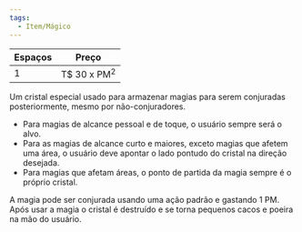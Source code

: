 ```yaml
---
tags:
  - Item/Mágico
---
```

| Espaços | Preço |
| ---- | ---- |
| 1 | T$ 30 x PM<sup>2</sup> |

Um cristal especial usado para armazenar magias para serem conjuradas posteriormente, mesmo por não-conjuradores.

- Para magias de alcance pessoal e de toque, o usuário sempre será o alvo.
- Para as magias de alcance curto e maiores, exceto magias que afetem uma área, o usuário deve apontar o lado pontudo do cristal na direção desejada.
- Para magias que afetam áreas, o ponto de partida da magia sempre é o próprio cristal.

A magia pode ser conjurada usando uma ação padrão e gastando 1 PM. Após usar a magia o cristal é destruído e se torna pequenos cacos e poeira na mão do usuário.

[^2]: AAA